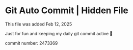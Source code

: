 # Git Auto Commit | Hidden File

This file was added Feb 12, 2025

Just for fun and keeping my daily git commit active 🤪

commit number: 2473369
